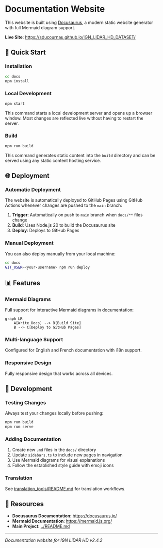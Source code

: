 # Documentation Website

This website is built using [Docusaurus](https://docusaurus.io/), a modern static website generator with full Mermaid diagram support.

**Live Site**: <https://sducournau.github.io/IGN_LIDAR_HD_DATASET/>

## 🚀 Quick Start

### Installation

```bash
cd docs
npm install
```

### Local Development

```bash
npm start
```

This command starts a local development server and opens up a browser window. Most changes are reflected live without having to restart the server.

### Build

```bash
npm run build
```

This command generates static content into the `build` directory and can be served using any static content hosting service.

## 🌐 Deployment

### Automatic Deployment

The website is automatically deployed to GitHub Pages using GitHub Actions whenever changes are pushed to the `main` branch:

1. **Trigger**: Automatically on push to `main` branch when `docs/**` files change
2. **Build**: Uses Node.js 20 to build the Docusaurus site
3. **Deploy**: Deploys to GitHub Pages

### Manual Deployment

You can also deploy manually from your local machine:

```bash
cd docs
GIT_USER=<your-username> npm run deploy
```

## 📊 Features

### Mermaid Diagrams

Full support for interactive Mermaid diagrams in documentation:

```mermaid
graph LR
    A[Write Docs] --> B[Build Site]
    B --> C[Deploy to GitHub Pages]
```

### Multi-language Support

Configured for English and French documentation with i18n support.

### Responsive Design

Fully responsive design that works across all devices.

## 🔧 Development

### Testing Changes

Always test your changes locally before pushing:

```bash
npm run build
npm run serve
```

### Adding Documentation

1. Create new `.md` files in the `docs/` directory
2. Update `sidebars.ts` to include new pages in navigation
3. Use Mermaid diagrams for visual explanations
4. Follow the established style guide with emoji icons

### Translation

See [translation_tools/README.md](translation_tools/README.md) for translation workflows.

## 🔗 Resources

- **Docusaurus Documentation**: <https://docusaurus.io/>
- **Mermaid Documentation**: <https://mermaid.js.org/>
- **Main Project**: [../README.md](../README.md)

---

_Documentation website for IGN LiDAR HD v2.4.2_

